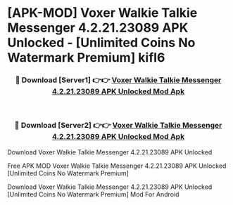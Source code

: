 # [APK-MOD] Voxer Walkie Talkie Messenger 4.2.21.23089 APK Unlocked - [Unlimited Coins No Watermark Premium] kifl6



<div align="center">
<h3>🔴 Download [Server1] 👉👉 <a href="https://momento.my/?title=Voxer_Walkie_Talkie_Messenger_4.2.21.23089_APK_Unlocked">Voxer Walkie Talkie Messenger 4.2.21.23089 APK Unlocked Mod Apk</a></h3><br>

<h3>🔴 Download [Server2] 👉👉 <a href="https://momento.my/?title=Voxer_Walkie_Talkie_Messenger_4.2.21.23089_APK_Unlocked">Voxer Walkie Talkie Messenger 4.2.21.23089 APK Unlocked Mod Apk</a></h3>
</div>



Download Voxer Walkie Talkie Messenger 4.2.21.23089 APK Unlocked 

Free APK MOD Voxer Walkie Talkie Messenger 4.2.21.23089 APK Unlocked [Unlimited Coins No Watermark Premium]

Download Voxer Walkie Talkie Messenger 4.2.21.23089 APK Unlocked [Unlimited Coins No Watermark Premium] Mod For Android

